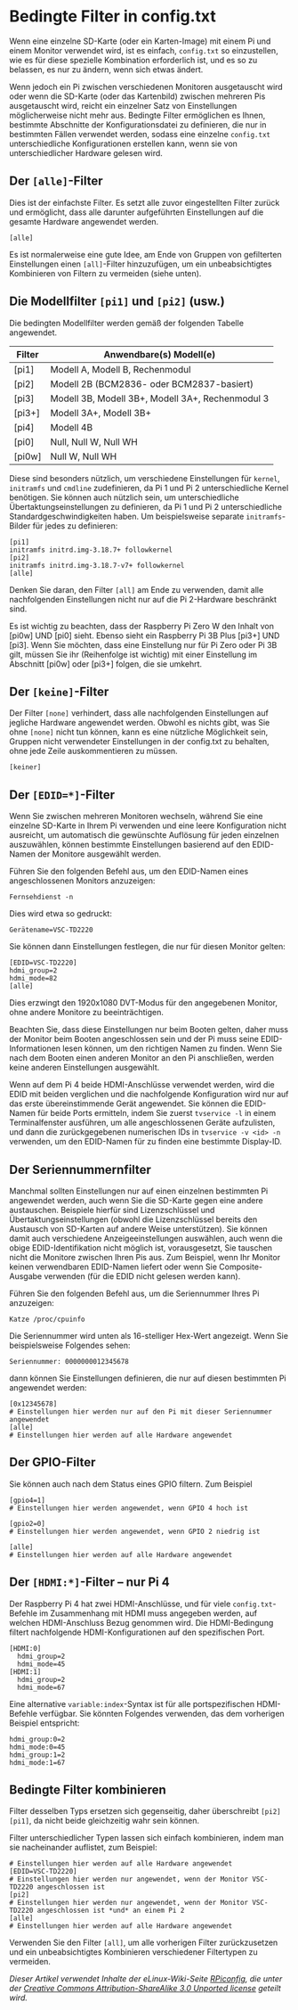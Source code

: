# Bedingte Filter in config.txt

Wenn eine einzelne SD-Karte (oder ein Karten-Image) mit einem Pi und einem Monitor verwendet wird, ist es einfach, `config.txt` so einzustellen, wie es für diese spezielle Kombination erforderlich ist, und es so zu belassen, es nur zu ändern, wenn sich etwas ändert.


Wenn jedoch ein Pi zwischen verschiedenen Monitoren ausgetauscht wird oder wenn die SD-Karte (oder das Kartenbild) zwischen mehreren Pis ausgetauscht wird, reicht ein einzelner Satz von Einstellungen möglicherweise nicht mehr aus. Bedingte Filter ermöglichen es Ihnen, bestimmte Abschnitte der Konfigurationsdatei zu definieren, die nur in bestimmten Fällen verwendet werden, sodass eine einzelne `config.txt` unterschiedliche Konfigurationen erstellen kann, wenn sie von unterschiedlicher Hardware gelesen wird.

## Der `[alle]`-Filter

Dies ist der einfachste Filter. Es setzt alle zuvor eingestellten Filter zurück und ermöglicht, dass alle darunter aufgeführten Einstellungen auf die gesamte Hardware angewendet werden.


    [alle]

Es ist normalerweise eine gute Idee, am Ende von Gruppen von gefilterten Einstellungen einen `[all]`-Filter hinzuzufügen, um ein unbeabsichtigtes Kombinieren von Filtern zu vermeiden (siehe unten).

## Die Modellfilter `[pi1]` und `[pi2]` (usw.)

Die bedingten Modellfilter werden gemäß der folgenden Tabelle angewendet.

| Filter | Anwendbare(s) Modell(e) |
|--------|-----------------|
| [pi1] | Modell A, Modell B, Rechenmodul |
| [pi2] | Modell 2B (BCM2836- oder BCM2837-basiert) |
| [pi3] | Modell 3B, Modell 3B+, Modell 3A+, Rechenmodul 3 |
| [pi3+]| Modell 3A+, Modell 3B+ |
| [pi4]| Modell 4B |
| [pi0] | Null, Null W, Null WH |
| [pi0w]| Null W, Null WH |

Diese sind besonders nützlich, um verschiedene Einstellungen für `kernel`, `initramfs` und `cmdline` zu ​​definieren, da Pi 1 und Pi 2 unterschiedliche Kernel benötigen. Sie können auch nützlich sein, um unterschiedliche Übertaktungseinstellungen zu definieren, da Pi 1 und Pi 2 unterschiedliche Standardgeschwindigkeiten haben. Um beispielsweise separate `initramfs`-Bilder für jedes zu definieren:

    [pi1]
    initramfs initrd.img-3.18.7+ followkernel
    [pi2]
    initramfs initrd.img-3.18.7-v7+ followkernel
    [alle]

Denken Sie daran, den Filter `[all]` am Ende zu verwenden, damit alle nachfolgenden Einstellungen nicht nur auf die Pi 2-Hardware beschränkt sind.

Es ist wichtig zu beachten, dass der Raspberry Pi Zero W den Inhalt von [pi0w] UND [pi0] sieht. Ebenso sieht ein Raspberry Pi 3B Plus [pi3+] UND [pi3]. Wenn Sie möchten, dass eine Einstellung nur für Pi Zero oder Pi 3B gilt, müssen Sie ihr (Reihenfolge ist wichtig) mit einer Einstellung im Abschnitt [pi0w] oder [pi3+] folgen, die sie umkehrt.


## Der `[keine]`-Filter

Der Filter `[none]` verhindert, dass alle nachfolgenden Einstellungen auf jegliche Hardware angewendet werden. Obwohl es nichts gibt, was Sie ohne `[none]` nicht tun können, kann es eine nützliche Möglichkeit sein, Gruppen nicht verwendeter Einstellungen in der config.txt zu behalten, ohne jede Zeile auskommentieren zu müssen.

    [keiner]

## Der `[EDID=*]`-Filter

Wenn Sie zwischen mehreren Monitoren wechseln, während Sie eine einzelne SD-Karte in Ihrem Pi verwenden und eine leere Konfiguration nicht ausreicht, um automatisch die gewünschte Auflösung für jeden einzelnen auszuwählen, können bestimmte Einstellungen basierend auf den EDID-Namen der Monitore ausgewählt werden.

Führen Sie den folgenden Befehl aus, um den EDID-Namen eines angeschlossenen Monitors anzuzeigen:

    Fernsehdienst -n

Dies wird etwa so gedruckt:

    Gerätename=VSC-TD2220

Sie können dann Einstellungen festlegen, die nur für diesen Monitor gelten:

    [EDID=VSC-TD2220]
    hdmi_group=2
    hdmi_mode=82
    [alle]

Dies erzwingt den 1920x1080 DVT-Modus für den angegebenen Monitor, ohne andere Monitore zu beeinträchtigen.

Beachten Sie, dass diese Einstellungen nur beim Booten gelten, daher muss der Monitor beim Booten angeschlossen sein und der Pi muss seine EDID-Informationen lesen können, um den richtigen Namen zu finden. Wenn Sie nach dem Booten einen anderen Monitor an den Pi anschließen, werden keine anderen Einstellungen ausgewählt.

Wenn auf dem Pi 4 beide HDMI-Anschlüsse verwendet werden, wird die EDID mit beiden verglichen und die nachfolgende Konfiguration wird nur auf das erste übereinstimmende Gerät angewendet. Sie können die EDID-Namen für beide Ports ermitteln, indem Sie zuerst `tvservice -l` in einem Terminalfenster ausführen, um alle angeschlossenen Geräte aufzulisten, und dann die zurückgegebenen numerischen IDs in `tvservice -v <id> -n` verwenden, um den EDID-Namen für zu finden eine bestimmte Display-ID.

## Der Seriennummernfilter

Manchmal sollten Einstellungen nur auf einen einzelnen bestimmten Pi angewendet werden, auch wenn Sie die SD-Karte gegen eine andere austauschen. Beispiele hierfür sind Lizenzschlüssel und Übertaktungseinstellungen (obwohl die Lizenzschlüssel bereits den Austausch von SD-Karten auf andere Weise unterstützen). Sie können damit auch verschiedene Anzeigeeinstellungen auswählen, auch wenn die obige EDID-Identifikation nicht möglich ist, vorausgesetzt, Sie tauschen nicht die Monitore zwischen Ihren Pis aus. Zum Beispiel, wenn Ihr Monitor keinen verwendbaren EDID-Namen liefert oder wenn Sie Composite-Ausgabe verwenden (für die EDID nicht gelesen werden kann).

Führen Sie den folgenden Befehl aus, um die Seriennummer Ihres Pi anzuzeigen:

    Katze /proc/cpuinfo

Die Seriennummer wird unten als 16-stelliger Hex-Wert angezeigt. Wenn Sie beispielsweise Folgendes sehen:

    Seriennummer: 0000000012345678

dann können Sie Einstellungen definieren, die nur auf diesen bestimmten Pi angewendet werden:

    [0x12345678]
    # Einstellungen hier werden nur auf den Pi mit dieser Seriennummer angewendet
    [alle]
    # Einstellungen hier werden auf alle Hardware angewendet

## Der GPIO-Filter

Sie können auch nach dem Status eines GPIO filtern. Zum Beispiel

    [gpio4=1]
    # Einstellungen hier werden angewendet, wenn GPIO 4 hoch ist
    
    [gpio2=0]
    # Einstellungen hier werden angewendet, wenn GPIO 2 niedrig ist
    
    [alle]
    # Einstellungen hier werden auf alle Hardware angewendet

## Der `[HDMI:*]`-Filter – nur Pi 4

Der Raspberry Pi 4 hat zwei HDMI-Anschlüsse, und für viele `config.txt`-Befehle im Zusammenhang mit HDMI muss angegeben werden, auf welchen HDMI-Anschluss Bezug genommen wird. Die HDMI-Bedingung filtert nachfolgende HDMI-Konfigurationen auf den spezifischen Port.

    [HDMI:0]
      hdmi_group=2
      hdmi_mode=45
    [HDMI:1]
      hdmi_group=2
      hdmi_mode=67
    
Eine alternative `variable:index`-Syntax ist für alle portspezifischen HDMI-Befehle verfügbar. Sie könnten Folgendes verwenden, das dem vorherigen Beispiel entspricht:

    hdmi_group:0=2
    hdmi_mode:0=45
    hdmi_group:1=2
    hdmi_mode:1=67

## Bedingte Filter kombinieren

Filter desselben Typs ersetzen sich gegenseitig, daher überschreibt `[pi2]` `[pi1]`, da nicht beide gleichzeitig wahr sein können.

Filter unterschiedlicher Typen lassen sich einfach kombinieren, indem man sie nacheinander auflistet, zum Beispiel:

    # Einstellungen hier werden auf alle Hardware angewendet
    [EDID=VSC-TD2220]
    # Einstellungen hier werden nur angewendet, wenn der Monitor VSC-TD2220 angeschlossen ist
    [pi2]
    # Einstellungen hier werden nur angewendet, wenn der Monitor VSC-TD2220 angeschlossen ist *und* an einem Pi 2
    [alle]
    # Einstellungen hier werden auf alle Hardware angewendet

Verwenden Sie den Filter `[all]`, um alle vorherigen Filter zurückzusetzen und ein unbeabsichtigtes Kombinieren verschiedener Filtertypen zu vermeiden.





*Dieser Artikel verwendet Inhalte der eLinux-Wiki-Seite [RPiconfig](http://elinux.org/RPiconfig), die unter der [Creative Commons Attribution-ShareAlike 3.0 Unported license](http://creativecommons.org/licenses/bis-sa/3.0/) geteilt wird.*